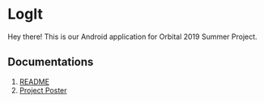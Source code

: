 # LogIt
Hey there! This is our Android application for Orbital 2019 Summer Project.

## Documentations
1. [README](https://docs.google.com/document/d/1nfWa-IwO-a8jtTEsZ6I1GtwPby_066M5GtxqiFZdHpg/edit)
2. [Project Poster](https://drive.google.com/file/d/1gmFX03_noG3grFSsSchKz4EhuVjrHdr7/view?usp=sharing) 

